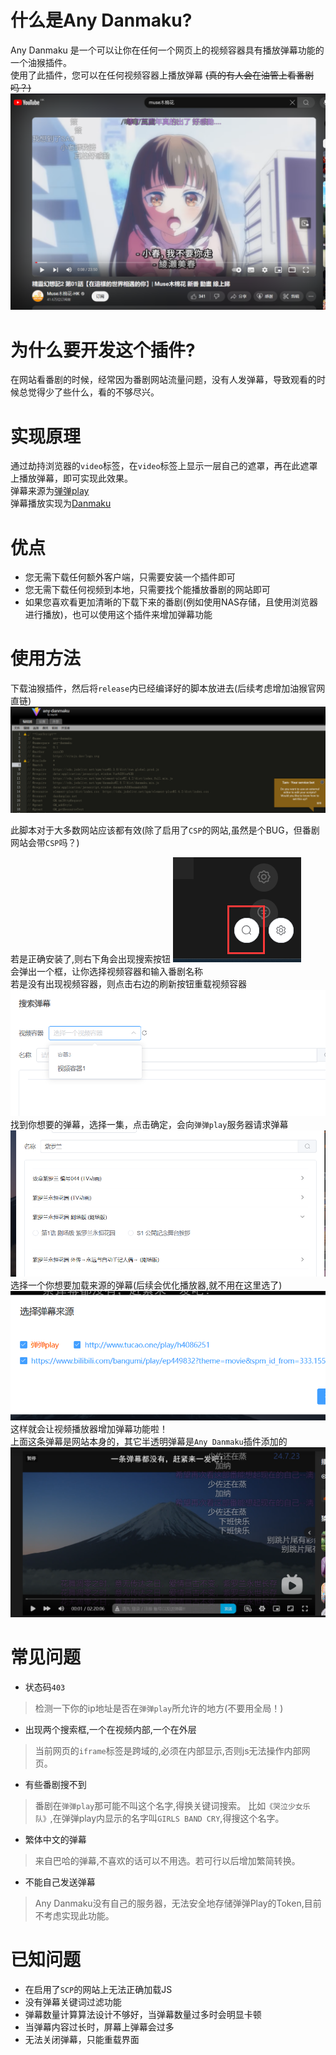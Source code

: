 # 什么是Any Danmaku?
Any Danmaku 是一个可以让你在任何一个网页上的视频容器具有播放弹幕功能的一个油猴插件。  
使用了此插件，您可以在任何视频容器上播放弹幕 ~~(真的有人会在油管上看番剧吗？)~~
![alt text](doc/yt.png)
# 为什么要开发这个插件?
在网站看番剧的时候，经常因为番剧网站流量问题，没有人发弹幕，导致观看的时候总觉得少了些什么，看的不够尽兴。 
# 实现原理
通过劫持浏览器的`video`标签，在`video`标签上显示一层自己的遮罩，再在此遮罩上播放弹幕，即可实现此效果。  
弹幕来源为[弹弹play](https://www.dandanplay.com/)  
弹幕播放实现为[Danmaku](https://github.com/weizhenye/Danmaku)
# 优点
- 您无需下载任何额外客户端，只需要安装一个插件即可
- 您无需下载任何视频到本地，只需要找个能播放番剧的网站即可
- 如果您喜欢看更加清晰的下载下来的番剧(例如使用NAS存储，且使用浏览器进行播放)，也可以使用这个插件来增加弹幕功能

# 使用方法
下载油猴插件，然后将`release`内已经编译好的脚本放进去(后续考虑增加油猴官网直链)
![](doc/image.png)

此脚本对于大多数网站应该都有效(除了启用了`CSP`的网站,虽然是个BUG，但番剧网站会带`CSP`吗？)

若是正确安装了,则右下角会出现搜索按钮
![alt text](doc/image2.png)  
会弹出一个框，让你选择视频容器和输入番剧名称  
若是没有出现视频容器，则点击右边的刷新按钮重载视频容器
![alt text](doc/image3.png)  
找到你想要的弹幕，选择一集，点击确定，会向`弹弹play`服务器请求弹幕
![alt text](doc/image4.png)  
选择一个你想要加载来源的弹幕(后续会优化播放器,就不用在这里选了)
![alt text](doc/image5.png)  
这样就会让视频播放器增加弹幕功能啦！  
上面这条弹幕是网站本身的，其它半透明弹幕是`Any Danmaku`插件添加的
![alt text](doc/image6.png)
# 常见问题
- 状态码`403`
> 检测一下你的ip地址是否在`弹弹play`所允许的地方(不要用全局！)
- 出现两个搜索框,一个在视频内部,一个在外层
> 当前网页的`iframe`标签是跨域的,必须在内部显示,否则js无法操作内部网页。
- 有些番剧搜不到
> 番剧在`弹弹play`那可能不叫这个名字,得换关键词搜索。 
> 比如`《哭泣少女乐队》`,在弹弹play内显示的名字叫`GIRLS BAND CRY`,得搜这个名字。
- 繁体中文的弹幕
> 来自巴哈的弹幕,不喜欢的话可以不用选。若可行以后增加繁简转换。
- 不能自己发送弹幕
> Any Danmaku没有自己的服务器，无法安全地存储弹弹Play的Token,目前不考虑实现此功能。

# 已知问题
- 在启用了`SCP`的网站上无法正确加载JS
- 没有弹幕关键词过滤功能
- 弹幕数量计算算法设计不够好，当弹幕数量过多时会明显卡顿
- 当弹幕内容过长时，屏幕上弹幕会过多
- 无法关闭弹幕，只能重载界面